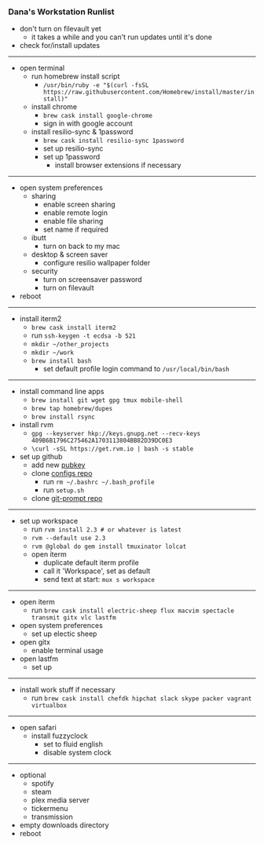 ### Dana's Workstation Runlist

* don't turn on filevault yet
  * it takes a while and you can't run updates until it's done
* check for/install updates

---

* open terminal
  * run homebrew install script
    * `/usr/bin/ruby -e "$(curl -fsSL https://raw.githubusercontent.com/Homebrew/install/master/install)"`
  * install chrome
    * `brew cask install google-chrome`
    * sign in with google account
  * install resilio-sync & 1password
    * `brew cask install resilio-sync 1password`
    * set up resilio-sync
    * set up 1password
      * install browser extensions if necessary

---

* open system preferences
  * sharing
     * enable screen sharing
     * enable remote login
     * enable file sharing
     * set name if required
  * ibutt
     * turn on back to my mac
  * desktop & screen saver
     * configure resilio wallpaper folder
  * security
     * turn on screensaver password
     * turn on filevault
* reboot

---
  
* install iterm2
   * `brew cask install iterm2`
   * run `ssh-keygen -t ecdsa -b 521`
   * `mkdir ~/other_projects`
   * `mkdir ~/work`
   * `brew install bash`
     * set default profile login command to `/usr/local/bin/bash`

---

* install command line apps
  * `brew install git wget gpg tmux mobile-shell`
  * `brew tap homebrew/dupes`
  * `brew install rsync`
* install rvm
  * `gpg --keyserver hkp://keys.gnupg.net --recv-keys 409B6B1796C275462A1703113804BB82D39DC0E3`
  * `\curl -sSL https://get.rvm.io | bash -s stable`
* set up github
  * add new [pubkey](https://github.com/settings/keys)
  * clone [configs repo](https://github.com/dmerrick/configs)
     * run `rm ~/.bashrc ~/.bash_profile`
     * run `setup.sh`
  * clone [git-prompt repo](https://github.com/dmerrick/git-prompt)
  
---

* set up workspace
  * run `rvm install 2.3 # or whatever is latest`
  * `rvm --default use 2.3`
  * `rvm @global do gem install tmuxinator lolcat`
  * open iterm
    * duplicate default iterm profile
    * call it 'Workspace', set as default
    * send text at start: `mux s workspace`

---

* open iterm
  * run `brew cask install electric-sheep flux macvim spectacle transmit gitx vlc lastfm`
* open system preferences
  * set up electic sheep
* open gitx
  * enable terminal usage
* open lastfm
  * set up

---

* install work stuff if necessary
  * run `brew cask install chefdk hipchat slack skype packer vagrant virtualbox`

---

* open safari
  * install fuzzyclock
     * set to fluid english
     * disable system clock

---

* optional
  * spotify
  * steam
  * plex media server
  * tickermenu
  * transmission
* empty downloads directory
* reboot
 